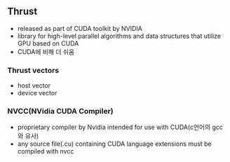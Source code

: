 ## Thrust
- released as part of CUDA toolkit by NVIDIA
- library for high-level parallel algorithms and data structures that utilize GPU based on CUDA
- CUDA에 비해 더 쉬움
### Thrust vectors
- host vector
- device vector
### NVCC(NVidia CUDA Compiler)
- proprietary compiler by Nvidia intended for use with CUDA(c언어의 gcc와 유사)
- any source file(.cu) containing CUDA language extensions must be compiled with nvcc

